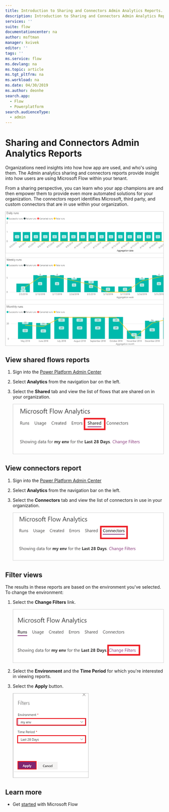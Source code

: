 ```yaml
---
title: Introduction to Sharing and Connectors Admin Analytics Reports. | Microsoft Docs
description: Introduction to Sharing and Connectors Admin Analytics Reports for Microsoft Flow.
services: ''
suite: flow
documentationcenter: na
author: msftman
manager: kvivek
editor: ''
tags: ''
ms.service: flow
ms.devlang: na
ms.topic: article
ms.tgt_pltfrm: na
ms.workload: na
ms.date: 04/30/2019
ms.author: deonhe
search.app: 
  - Flow
  - Powerplatform
search.audienceType: 
  - admin
---
```


# Sharing and Connectors Admin Analytics Reports

Organizations need insights into how how app are used, and who's using them. The Admin analytics sharing and connectors reports provide insight into how users are using Microsoft Flow within your tenant. 

From a sharing perspective, you can learn who your app champions are and then empower them to provide even more automated solutions for your organization. The connectors report identifies Microsoft, third party, and custom connectors that are in use within your organization.

![all up report](media/admin-analytics-report/default-report.png)

## View shared flows reports

1. Sign into the [Power Platform Admin Center](https://admin.powerplatform.microsoft.com/)
1. Select **Analytics** from the navigation bar on the left.
1. Select the **Shared** tab and view the list of flows that are shared on in your organization.
 
    ![shared connectors view](media/admin-analytics-report/shared-tab.png)


## View connectors report

1. Sign into the [Power Platform Admin Center](https://admin.powerplatform.microsoft.com/)
1. Select **Analytics** from the navigation bar on the left.
1. Select the **Connectors** tab and view the list of connectors in use in your organization.
 
    ![shared connectors view](media/admin-analytics-report/connectors-tab.png)

## Filter views

The results in these reports are based on the environment you've selected. To change the environment:

1. Select the **Change Filters** link.
    
    ![change filters](media/admin-analytics-report/filters.png)

1. Select the **Environment** and the **Time Period** for which you're interested in viewing reports.
1. Select the **Apply** button.

    ![change filters](media/admin-analytics-report/filters-detail.png)

## Learn more

- Get [started](getting-started.md) with Microsoft Flow











